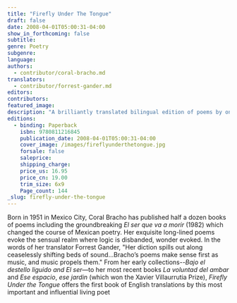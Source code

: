 ```yaml
---
title: "Firefly Under The Tongue"
draft: false
date: 2008-04-01T05:00:31-04:00
show_in_forthcoming: false
subtitle:
genre: Poetry
subgenre:
language:
authors:
  - contributor/coral-bracho.md
translators:
  - contributor/forrest-gander.md
editors:
contributors:
featured_image:
description: "A brilliantly translated bilingual edition of poems by one of Mexico's foremost poets. "
editions:
  - binding: Paperback
    isbn: 9780811216845
    publication_date: 2008-04-01T05:00:31-04:00
    cover_image: /images/fireflyunderthetongue.jpg
    forsale: false
    saleprice:
    shipping_charge:
    price_us: 16.95
    price_cn: 19.00
    trim_size: 6x9
    Page_count: 144
_slug: firefly-under-the-tongue
---
```


Born in 1951 in Mexico City, Coral Bracho has published half a dozen books of poems including the groundbreaking _El ser que va a morir_ (1982) which changed the course of Mexican poetry. Her exquisite long-lined poems evoke the sensual realm where logic is disbanded, wonder evoked. In the words of her translator Forrest Gander, "Her diction spills out along ceaselessly shifting beds of sound...Bracho’s poems make sense first as music, and music propels them." From her early collections--_Bajo el destello liguido and El ser_—to her most recent books _La voluntad del ambar_ and _Ese espacio_, _ese jardin_ (which won the Xavier Villaurrutia Prize), _Firefly Under the Tongue_ offers the first book of English translations by this most important and influential living poet

